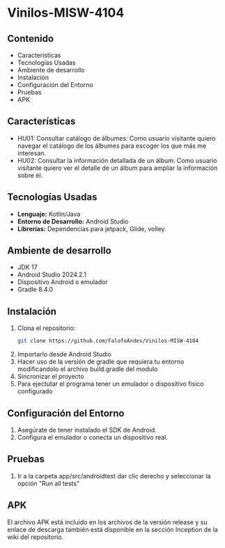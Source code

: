 # Vinilos-MISW-4104

## Contenido

- Características
- Tecnologías Usadas
- Ambiente de desarrollo
- Instalación
- Configuración del Entorno
- Pruebas
- APK 



## Características

- HU01: Consultar catálogo de álbumes: Como usuario visitante quiero navegar el catálogo de los álbumes para escoger los que más me interesan.
- HU02: Consultar la información detallada de un álbum: Como usuario visitante quiero ver el detalle de un álbum para ampliar la información sobre él.


## Tecnologías Usadas

- **Lenguaje:** Kotlin/Java
- **Entorno de Desarrollo:** Android Studio
- **Librerías:** Dependencias para jetpack, Glide, volley.

## Ambiente de desarrollo

- JDK 17
- Android Studio 2024.2.1
- Dispositivo Android o emulador
- Gradle 8.4.0

## Instalación

1. Clona el repositorio:
   ```bash
   git clone https://github.com/FalofoAndes/Vinilos-MISW-4104
2. Importarlo desde Android Studio
3. Hacer uso de la versión de gradle que requiera tu entorno modificandolo el archivo build.gradle del modulo
4. Sincronizar el proyecto
5. Para ejectutar el programa tener un emulador o dispositivo fisico configurado

## Configuración del Entorno
1. Asegúrate de tener instalado el SDK de Android.
2. Configura el emulador o conecta un dispositivo real.

## Pruebas
1. Ir a la carpeta app/src/androidtest dar clic derecho y seleccionar la opción "Run all tests"

## APK
El archivo APK está incluido en los archivos de la versión release y su enlace de descarga también está disponible en la sección Inception de la wiki del repositorio.
   
   


